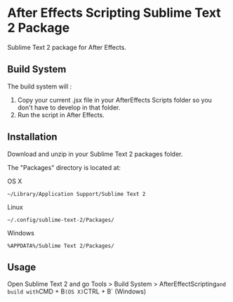 After Effects Scripting Sublime Text 2 Package
============================================

Sublime Text 2 package for After Effects. 

## Build System

The build system will : 

1. Copy your current .jsx file in your AfterEffects Scripts folder so you don't have to develop in that folder.
2. Run the script in After Effects.

## Installation

Download and unzip in your Sublime Text 2 packages folder.

The "Packages" directory is located at:

OS X

    ~/Library/Application Support/Sublime Text 2

Linux

    ~/.config/sublime-text-2/Packages/

Windows

    %APPDATA%/Sublime Text 2/Packages/

## Usage

Open Sublime Text 2 and go Tools > Build System > AfterEffectScripting` and build with `CMD + B` (OS X) `CTRL + B` (Windows)
